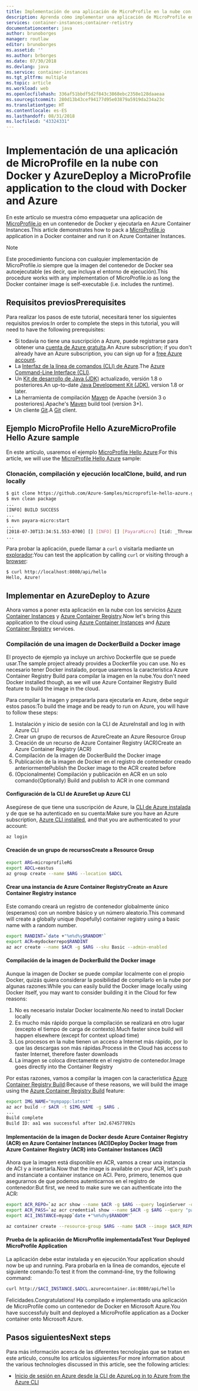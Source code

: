 ```yaml
---
title: Implementación de una aplicación de MicroProfile en la nube con Docker y Azure
description: Aprenda cómo implementar una aplicación de MicroProfile en la nube con Docker y Azure Container Instances.
services: container-instances;container-retistry
documentationcenter: java
author: brunoborges
manager: routlaw
editor: brunoborges
ms.assetid: ''
ms.author: brborges
ms.date: 07/30/2018
ms.devlang: java
ms.service: container-instances
ms.tgt_pltfrm: multiple
ms.topic: article
ms.workload: web
ms.openlocfilehash: 336af51bbdf5d2f843c3868ebc2358e128daaeaa
ms.sourcegitcommit: 280d13b43cef94177d95e03879a5919da234a23c
ms.translationtype: HT
ms.contentlocale: es-ES
ms.lasthandoff: 08/31/2018
ms.locfileid: "43324331"
---
```

# <a name="deploy-a-microprofile-application-to-the-cloud-with-docker-and-azure"></a><span data-ttu-id="e1278-103">Implementación de una aplicación de MicroProfile en la nube con Docker y Azure</span><span class="sxs-lookup"><span data-stu-id="e1278-103">Deploy a MicroProfile application to the cloud with Docker and Azure</span></span>

<span data-ttu-id="e1278-104">En este artículo se muestra cómo empaquetar una aplicación de [MicroProfile.io] en un contenedor de Docker y ejecutarla en Azure Container Instances.</span><span class="sxs-lookup"><span data-stu-id="e1278-104">This article demonstrates how to pack a [MicroProfile.io] application in a Docker container and run it on Azure Container Instances.</span></span>

> [!NOTE]
>
> <span data-ttu-id="e1278-105">Este procedimiento funciona con cualquier implementación de MicroProfile.io siempre que la imagen del contenedor de Docker sea autoejecutable (es decir, que incluya el entorno de ejecución).</span><span class="sxs-lookup"><span data-stu-id="e1278-105">This procedure works with any implementation of MicroProfile.io as long the Docker container image is self-executable (i.e. includes the runtime).</span></span>

## <a name="prerequisites"></a><span data-ttu-id="e1278-106">Requisitos previos</span><span class="sxs-lookup"><span data-stu-id="e1278-106">Prerequisites</span></span>

<span data-ttu-id="e1278-107">Para realizar los pasos de este tutorial, necesitará tener los siguientes requisitos previos:</span><span class="sxs-lookup"><span data-stu-id="e1278-107">In order to complete the steps in this tutorial, you will need to have the following prerequisites:</span></span>

* <span data-ttu-id="e1278-108">Si todavía no tiene una suscripción a Azure, puede registrarse para obtener una [cuenta de Azure gratuita].</span><span class="sxs-lookup"><span data-stu-id="e1278-108">An Azure subscription; if you don't already have an Azure subscription, you can sign up for a [free Azure account].</span></span>
* <span data-ttu-id="e1278-109">La [Interfaz de la línea de comandos (CLI) de Azure].</span><span class="sxs-lookup"><span data-stu-id="e1278-109">The [Azure Command-Line Interface (CLI)].</span></span>
* <span data-ttu-id="e1278-110">Un [Kit de desarrollo de Java (JDK)] actualizado, versión 1.8 o posteriores.</span><span class="sxs-lookup"><span data-stu-id="e1278-110">An up-to-date [Java Development Kit (JDK)], version 1.8 or later.</span></span>
* <span data-ttu-id="e1278-111">La herramienta de compilación [Maven] de Apache (versión 3 o posteriores).</span><span class="sxs-lookup"><span data-stu-id="e1278-111">Apache's [Maven] build tool (version 3+).</span></span>
* <span data-ttu-id="e1278-112">Un cliente [Git].</span><span class="sxs-lookup"><span data-stu-id="e1278-112">A [Git] client.</span></span>

## <a name="microprofile-hello-azure-sample"></a><span data-ttu-id="e1278-113">Ejemplo MicroProfile Hello Azure</span><span class="sxs-lookup"><span data-stu-id="e1278-113">MicroProfile Hello Azure sample</span></span>

<span data-ttu-id="e1278-114">En este artículo, usaremos el ejemplo [MicroProfile Hello Azure](https://github.com/azure-samples/microprofile-hello-azure):</span><span class="sxs-lookup"><span data-stu-id="e1278-114">For this article, we will use the [MicroProfile Hello Azure](https://github.com/azure-samples/microprofile-hello-azure) sample:</span></span>

### <a name="clone-build-and-run-locally"></a><span data-ttu-id="e1278-115">Clonación, compilación y ejecución local</span><span class="sxs-lookup"><span data-stu-id="e1278-115">Clone, build, and run locally</span></span>

```bash
$ git clone https://github.com/Azure-Samples/microprofile-hello-azure.git
$ mvn clean package
...
[INFO] BUILD SUCCESS
...
$ mvn payara-micro:start
...
[2018-07-30T13:34:51.553-0700] [] [INFO] [] [PayaraMicro] [tid: _ThreadID=1 _ThreadName=main] [timeMillis: 1532982891553] [levelValue: 800] Payara Micro  5.182 #badassmicrofish (build 303) ready in 10,304 (ms)
...
```

<span data-ttu-id="e1278-116">Para probar la aplicación, puede llamar a `curl` o visitarla mediante un [explorador](http://localhost:8080/api/hello):</span><span class="sxs-lookup"><span data-stu-id="e1278-116">You can test the application by calling `curl` or visiting through a [browser](http://localhost:8080/api/hello):</span></span>

```bash
$ curl http://localhost:8080/api/hello
Hello, Azure!
```

## <a name="deploy-to-azure"></a><span data-ttu-id="e1278-117">Implementar en Azure</span><span class="sxs-lookup"><span data-stu-id="e1278-117">Deploy to Azure</span></span>

<span data-ttu-id="e1278-118">Ahora vamos a poner esta aplicación en la nube con los servicios [Azure Container Instances] y [Azure Container Registry].</span><span class="sxs-lookup"><span data-stu-id="e1278-118">Now let's bring this application to the cloud using [Azure Container Instances] and [Azure Container Registry] services.</span></span>

### <a name="build-a-docker-image"></a><span data-ttu-id="e1278-119">Compilación de una imagen de Docker</span><span class="sxs-lookup"><span data-stu-id="e1278-119">Build a Docker image</span></span>

<span data-ttu-id="e1278-120">El proyecto de ejemplo ya incluye un archivo Dockerfile que se puede usar.</span><span class="sxs-lookup"><span data-stu-id="e1278-120">The sample project already provides a Dockerfile you can use.</span></span> <span data-ttu-id="e1278-121">No es necesario tener Docker instalado, porque usaremos la característica Azure Container Registry Build para compilar la imagen en la nube.</span><span class="sxs-lookup"><span data-stu-id="e1278-121">You don't need Docker installed though, as we will use Azure Container Registry Build feature to build the image in the cloud.</span></span>

<span data-ttu-id="e1278-122">Para compilar la imagen y prepararla para ejecutarla en Azure, debe seguir estos pasos:</span><span class="sxs-lookup"><span data-stu-id="e1278-122">To build the image and be ready to run on Azure, you will have to follow these steps:</span></span>

1. <span data-ttu-id="e1278-123">Instalación y inicio de sesión con la CLI de Azure</span><span class="sxs-lookup"><span data-stu-id="e1278-123">Install and log in with Azure CLI</span></span>
1. <span data-ttu-id="e1278-124">Crear un grupo de recursos de Azure</span><span class="sxs-lookup"><span data-stu-id="e1278-124">Create an Azure Resource Group</span></span>
1. <span data-ttu-id="e1278-125">Creación de un recurso de Azure Container Registry (ACR)</span><span class="sxs-lookup"><span data-stu-id="e1278-125">Create an Azure Container Registry (ACR)</span></span>
1. <span data-ttu-id="e1278-126">Compilación de la imagen de Docker</span><span class="sxs-lookup"><span data-stu-id="e1278-126">Build the Docker image</span></span>
1. <span data-ttu-id="e1278-127">Publicación de la imagen de Docker en el registro de contenedor creado anteriormente</span><span class="sxs-lookup"><span data-stu-id="e1278-127">Publish the Docker image to the ACR created before</span></span>
1. <span data-ttu-id="e1278-128">(Opcionalmente) Compilación y publicación en ACR en un solo comando</span><span class="sxs-lookup"><span data-stu-id="e1278-128">(Optionally) Build and publish to ACR in one command</span></span>


#### <a name="set-up-azure-cli"></a><span data-ttu-id="e1278-129">Configuración de la CLI de Azure</span><span class="sxs-lookup"><span data-stu-id="e1278-129">Set up Azure CLI</span></span>

<span data-ttu-id="e1278-130">Asegúrese de que tiene una suscripción de Azure, la [CLI de Azure instalada](https://docs.microsoft.com/cli/azure/install-azure-cli?view=azure-cli-latest) y de que se ha autenticado en su cuenta:</span><span class="sxs-lookup"><span data-stu-id="e1278-130">Make sure you have an Azure subscription, [Azure CLI installed](https://docs.microsoft.com/cli/azure/install-azure-cli?view=azure-cli-latest), and that you are authenticated to your account:</span></span>

```bash
az login
```

#### <a name="create-a-resource-group"></a><span data-ttu-id="e1278-131">Creación de un grupo de recursos</span><span class="sxs-lookup"><span data-stu-id="e1278-131">Create a Resource Group</span></span>

```bash
export ARG=microprofileRG
export ADCL=eastus
az group create --name $ARG --location $ADCL
```

#### <a name="create-an-azure-container-registry-instance"></a><span data-ttu-id="e1278-132">Crear una instancia de Azure Container Registry</span><span class="sxs-lookup"><span data-stu-id="e1278-132">Create an Azure Container Registry instance</span></span>

<span data-ttu-id="e1278-133">Este comando creará un registro de contenedor globalmente único (esperamos) con un nombre básico y un número aleatorio.</span><span class="sxs-lookup"><span data-stu-id="e1278-133">This command will create a globally unique (hopefully) container registry using a basic name with a random number.</span></span>

```bash
export RANDINT=`date +"%m%d%y$RANDOM"`
export ACR=mydockerrepo$RANDINT
az acr create --name $ACR -g $ARG --sku Basic --admin-enabled
```

#### <a name="build-the-docker-image"></a><span data-ttu-id="e1278-134">Compilación de la imagen de Docker</span><span class="sxs-lookup"><span data-stu-id="e1278-134">Build the Docker image</span></span>

<span data-ttu-id="e1278-135">Aunque la imagen de Docker se puede compilar localmente con el propio Docker, quizás quiera considerar la posibilidad de compilarlo en la nube por algunas razones:</span><span class="sxs-lookup"><span data-stu-id="e1278-135">While you can easily build the Docker image locally using Docker itself, you may want to consider building it in the Cloud for few reasons:</span></span>

1. <span data-ttu-id="e1278-136">No es necesario instalar Docker localmente.</span><span class="sxs-lookup"><span data-stu-id="e1278-136">No need to install Docker locally</span></span>
1. <span data-ttu-id="e1278-137">Es mucho más rápido porque la compilación se realizará en otro lugar (excepto el tiempo de carga de contexto).</span><span class="sxs-lookup"><span data-stu-id="e1278-137">Much faster since build will happen elsewhere (except for context upload time)</span></span>
1. <span data-ttu-id="e1278-138">Los procesos en la nube tienen un acceso a Internet más rápido, por lo que las descargas son más rápidas.</span><span class="sxs-lookup"><span data-stu-id="e1278-138">Process in the Cloud has access to faster Internet, therefore faster downloads</span></span>
1. <span data-ttu-id="e1278-139">La imagen se coloca directamente en el registro de contenedor.</span><span class="sxs-lookup"><span data-stu-id="e1278-139">Image goes directly into the Container Registry</span></span>

<span data-ttu-id="e1278-140">Por estas razones, vamos a compilar la imagen con la característica [Azure Container Registry Build]:</span><span class="sxs-lookup"><span data-stu-id="e1278-140">Because of these reasons, we will build the image using the [Azure Container Registry Build] feature:</span></span>

```bash
export IMG_NAME="mympapp:latest"
az acr build -r $ACR -t $IMG_NAME -g $ARG .
...
Build complete
Build ID: aa1 was successful after 1m2.674577892s
```

#### <a name="deploy-docker-image-from-azure-container-registry-acr-into-container-instances-aci"></a><span data-ttu-id="e1278-141">Implementación de la imagen de Docker desde Azure Container Registry (ACR) en Azure Container Instances (ACI)</span><span class="sxs-lookup"><span data-stu-id="e1278-141">Deploy Docker Image from Azure Container Registry (ACR) into Container Instances (ACI)</span></span>

<span data-ttu-id="e1278-142">Ahora que la imagen está disponible en ACR, vamos a crear una instancia de ACI y a insertarla.</span><span class="sxs-lookup"><span data-stu-id="e1278-142">Now that the image is available on your ACR, let's push and instanciate a container instance on ACI.</span></span> <span data-ttu-id="e1278-143">Pero, primero, tenemos que asegurarnos de que podemos autenticarnos en el registro de contenedor:</span><span class="sxs-lookup"><span data-stu-id="e1278-143">But first, we need to make sure we can authenticate into the ACR:</span></span>

```bash
export ACR_REPO=`az acr show --name $ACR -g $ARG --query loginServer -o tsv`
export ACR_PASS=`az acr credential show --name $ACR -g $ARG --query "passwords[0].value" -o tsv`
export ACI_INSTANCE=myapp`date +"%m%d%y$RANDOM"`

az container create --resource-group $ARG --name $ACR --image $ACR_REPO/$IMG_NAME --cpu 1 --memory 1 --registry-login-server $ACR_REPO --registry-username $ACR --registry-password $ACR_PASS --dns-name-label $ACI_INSTANCE --ports 8080
```

#### <a name="test-your-deployed-microprofile-application"></a><span data-ttu-id="e1278-144">Prueba de la aplicación de MicroProfile implementada</span><span class="sxs-lookup"><span data-stu-id="e1278-144">Test Your Deployed MicroProfile Application</span></span>

<span data-ttu-id="e1278-145">La aplicación debe estar instalada y en ejecución.</span><span class="sxs-lookup"><span data-stu-id="e1278-145">Your application should now be up and running.</span></span> <span data-ttu-id="e1278-146">Para probarla en la línea de comandos, ejecute el siguiente comando:</span><span class="sxs-lookup"><span data-stu-id="e1278-146">To test it from the command-line, try the following command:</span></span>

```bash
curl http://$ACI_INSTANCE.$ADCL.azurecontainer.io:8080/api/hello
````

<span data-ttu-id="e1278-147">Felicidades.</span><span class="sxs-lookup"><span data-stu-id="e1278-147">Congratulations!</span></span> <span data-ttu-id="e1278-148">Ha compilado e implementado una aplicación de MicroProfile como un contenedor de Docker en Microsoft Azure.</span><span class="sxs-lookup"><span data-stu-id="e1278-148">You have successfuly built and deployed a MicroProfile application as a Docker container onto Microsoft Azure.</span></span>

## <a name="next-steps"></a><span data-ttu-id="e1278-149">Pasos siguientes</span><span class="sxs-lookup"><span data-stu-id="e1278-149">Next steps</span></span>

<span data-ttu-id="e1278-150">Para más información acerca de las diferentes tecnologías que se tratan en este artículo, consulte los artículos siguientes:</span><span class="sxs-lookup"><span data-stu-id="e1278-150">For more information about the various technologies discussed in this article, see the following articles:</span></span>

* [<span data-ttu-id="e1278-151">Inicio de sesión en Azure desde la CLI de Azure</span><span class="sxs-lookup"><span data-stu-id="e1278-151">Log in to Azure from the Azure CLI</span></span>](/azure/xplat-cli-connect)

<!-- URL List -->

[Azure Container Registry Build]: https://docs.microsoft.com/azure/container-registry/container-registry-build-overview
[MicroProfile.io]: https://microprofile.io
[Interfaz de la línea de comandos (CLI) de Azure]: /cli/azure/overview
[Azure Command-Line Interface (CLI)]: /cli/azure/overview
[Azure for Java Developers]: https://docs.microsoft.com/java/azure/
[Azure portal]: https://portal.azure.com/
[cuenta de Azure gratuita]: https://azure.microsoft.com/pricing/free-trial/
[free Azure account]: https://azure.microsoft.com/pricing/free-trial/
[Git]: https://github.com/
[Maven]: http://maven.apache.org/
[Kit de desarrollo de Java (JDK)]: http://www.oracle.com/technetwork/java/javase/downloads/index.html
[Java Development Kit (JDK)]: http://www.oracle.com/technetwork/java/javase/downloads/index.html
[Azure Container Instances]: https://docs.microsoft.com/azure/container-instances/
[Azure Container Registry]:  https://docs.microsoft.com/azure/container-registry